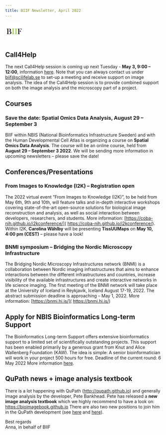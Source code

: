 ```yaml
---
title: BIIF Newsletter, April 2022
---
```

![BIIF logo](/images/biif_logo_white.png )


## Call4Help

The next Call4Help session is coming up next Tuesday - **May 3, 9:00 – 12:00**, information [here]( https://www.scilifelab.se/event/bioimage-analysis-support-call4help-4/).
Note that you can always contact us under [biif@scilifelab.se](mailto:biif@scilifelab.se) to set-up a meeting and receive support on image analysis. The idea of the Call4Help session is to provide combined support on both the image analysis and the microscopy part of a project.


## Courses

### Save the date: Spatial Omics Data Analysis, August 29 – September 3
BIIF within NBIS (National Bioinformatics Infrastructure Sweden) and with the Human Developmental Cell Atlas is organizing a course on **Spatial Omics Data Analysis**. The course will be an online course, held from **August 29 – September 3 2022**. We will be sending more information in upcoming newsletters – please save the date!



## Conferences/Presentations

### From Images to Knowledge (I2K) – Registration open
The 2022 virtual event “From Images to Knowledge (I2K)”, to be held from May 6th, 9th and 10th, will feature talks and in-depth interactive workshops covering state-of-the-art open-source solutions for biological image reconstruction and analysis, as well as social interaction between developers, researchers, and students. More information: [https://coba-nih.github.io/i2kconference/]( https://coba-nih.github.io/i2kconference/).  
Within I2K, **Carolina Wählby** will be presenting **TissUUMaps** on **May 10, 4:00 pm (CEST)** – please have a look!

### BNMI symposium – Bridging the Nordic Microscopy Infrastructure

The Bridging Nordic Microscopy Infrastructures network (BNMI)  is a collaboration between Nordic imaging infrastructures that aims to enhance interactions between the different infrastructures and countries, increase visibility of the available infrastructures and create interactive networks in life science imaging.
The first meeting of the BNMI network will take place at the University of Iceland in Reykjavík, Iceland August 17-19, 2022. The abstract submission deadline is approaching – May 1, 2022.
More information: [https://bnmi.hi.is/]( https://bnmi.hi.is/)


## Apply for NBIS Bioinformatics Long-term Support 
The Bioinformatics Long-term Support offers extensive bioinformatics support to a limited set of scientifically outstanding projects. This support has been enabled primarily by a generous grant from Knut and Alice Wallenberg Foundation (KAW). The idea is simple: A senior bioinformatician will work in your project 500 hours for free.
Deadline of the current round: 6 May 2022
More information [here](www.nbis.se/support/supportform/index.php?form=longterm).

## QuPath news + image analysis textbook

There is a lot happening with QuPath (http://qupath.github.io) and generally image analysis by the developer, Pete Bankhead. Pete has released a **new image analysis textbook** which we highly recommend to have a look on: https://bioimagebook.github.io
There are also two new positions to join him in the QuPath development (see [here]( https://elxw.fa.em3.oraclecloud.com/hcmUI/CandidateExperience/en/sites/CX_1001/job/3974) and [here]( https://elxw.fa.em3.oraclecloud.com/hcmUI/CandidateExperience/en/sites/CX_1001/job/4009)).


Best regards  
Anna, in behalf of BIIF
